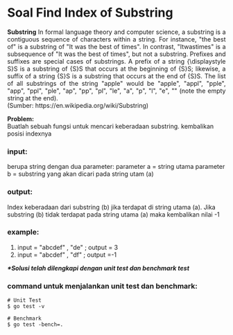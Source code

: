 # Soal Find Index of Substring

<p align=justify><b>Substring</b> In formal language theory and computer science, a substring is a contiguous sequence of characters within a string. For instance, "the best of" is a substring of "It was the best of times". In contrast, "Itwastimes" is a subsequence of "It was the best of times", but not a substring.
Prefixes and suffixes are special cases of substrings. A prefix of a string {\displaystyle S}S is a substring of {S}S that occurs at the beginning of {S}S; likewise, a suffix of a string {S}S is a substring that occurs at the end of {S}S.
The list of all substrings of the string "apple" would be "apple", "appl", "pple", "app", "ppl", "ple", "ap", "pp", "pl", "le", "a", "p", "l", "e", "" (note the empty string at the end).
<br>(Sumber: https://en.wikipedia.org/wiki/Substring)
</p>

<b>Problem:</b><br>
Buatlah sebuah fungsi untuk mencari keberadaan substring. kembalikan posisi indexnya
<br>

### input:

berupa string dengan dua parameter:
parameter a = string utama
parameter b = substring yang akan dicari pada string utam (a)
<br>

### output:

Index keberadaan dari substring (b) jika terdapat di string utama (a). Jika substring (b) tidak terdapat pada string utama (a) maka kembalikan nilai -1
<br>

### example:

1. input = "abcdef" , "de" ;     output = 3
2. input = "abcdef" , "df" ;     output =-1


<i><b>*Solusi telah dilengkapi dengan unit test dan benchmark test</b></i>

### command untuk menjalankan unit test dan benchmark:

```
# Unit Test
$ go test -v

# Benchmark
$ go test -bench=.
```

